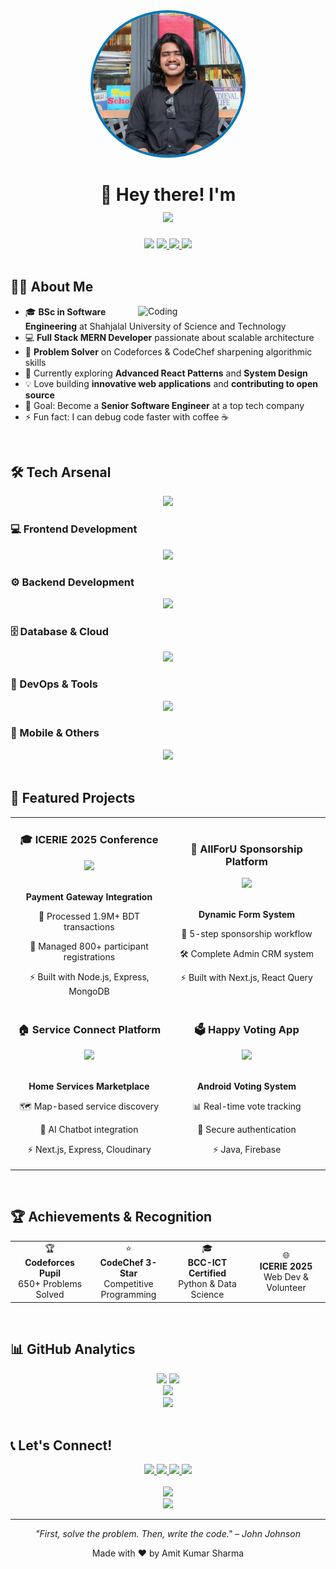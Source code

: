<div align="center">
  <img src="https://github.com/Amitsharma2468/Amitsharma2468/blob/main/profilerd1.jpeg" width="240" style="border-radius: 50%; border: 4px solid #0077B6;" />
</div>

<h1 align="center">
  👋
  Hey there! I'm 
  <br/>
  <img src="https://readme-typing-svg.demolab.com?font=Righteous&size=28&duration=3000&pause=1000&color=0E7490&center=true&vCenter=true&width=450&lines=Amit+Kumar+Sharma;Full+Stack+MERN+Developer;Open+Source+Contributor;Software+Engineer" />
</h1>

<div align="center">
    <img src="https://img.shields.io/badge/Portfolio-255E63?style=for-the-badge&logo=About.me&logoColor=white" />
  </a>
  <a href="mailto:amit09@student.sust.edu">
    <img src="https://img.shields.io/badge/Gmail-D14836?style=for-the-badge&logo=gmail&logoColor=white" />
  </a>
  <a href="https://linkedin.com/in/amit-kumar-sharma-sust/">
    <img src="https://img.shields.io/badge/LinkedIn-0077B5?style=for-the-badge&logo=linkedin&logoColor=white" />
  </a>
  <a href="https://github.com/Amitsharma2468">
    <img src="https://img.shields.io/badge/GitHub-100000?style=for-the-badge&logo=github&logoColor=white" />
  </a>
</div>

<br/>

## 👨‍💻 About Me

<img align="right" alt="Coding" width="300" src="https://media.giphy.com/media/SWoSkN6DxTszqIKEqv/giphy.gif">

- 🎓 **BSc in Software Engineering** at Shahjalal University of Science and Technology
- 💻 **Full Stack MERN Developer** passionate about scalable architecture
- 🧩 **Problem Solver** on Codeforces & CodeChef sharpening algorithmic skills
- 🌱 Currently exploring **Advanced React Patterns** and **System Design**
- 💡 Love building **innovative web applications** and **contributing to open source**
- 🎯 Goal: Become a **Senior Software Engineer** at a top tech company
- ⚡ Fun fact: I can debug code faster with coffee ☕

<br/>

## 🛠️ Tech Arsenal

<div align="center">
  <img src="https://readme-typing-svg.demolab.com?font=Righteous&size=25&duration=2000&pause=500&color=F39C12&center=true&vCenter=true&width=1000&lines=Full+Stack+Developer+%7C+MERN+Specialist+%7C+Problem+Solver" />
</div>

### 💻 Frontend Development

<div align="center">
  <img src="https://skillicons.dev/icons?i=react,nextjs,js,ts,html,css,tailwind,materialui,redux,bootstrap" />
</div>

### ⚙️ Backend Development

<div align="center">
  <img src="https://skillicons.dev/icons?i=nodejs,express,python,java,cpp,php,graphql" />
</div>

### 🗄️ Database & Cloud

<div align="center">
  <img src="https://skillicons.dev/icons?i=mongodb,mysql,postgresql,firebase,supabase,redis,cloudflare" />
</div>

### 🔧 DevOps & Tools

<div align="center">
  <img src="https://skillicons.dev/icons?i=git,github,docker,aws,vercel,netlify,vscode,postman,figma" />
</div>

### 📱 Mobile & Others

<div align="center">
  <img src="https://skillicons.dev/icons?i=androidstudio,flutter,dart,tensorflow,opencv,linux" />
</div>

<br/>

## 🚀 Featured Projects

<div align="center">
  <table>
    <tr>
      <td width="50%">
        <h3 align="center">🎓 ICERIE 2025 Conference</h3>
        <div align="center">
          <a href="https://icerie2025.sust.edu" target="_blank">
            <img src="https://img.shields.io/badge/Live-Demo-success?style=for-the-badge&logo=vercel" />
          </a>
          <br/><br/>
          <p><strong>Payment Gateway Integration</strong></p>
          <p>🔐 Processed 1.9M+ BDT transactions</p>
          <p>👥 Managed 800+ participant registrations</p>
          <p>⚡ Built with Node.js, Express, MongoDB</p>
        </div>
      </td>
      <td width="50%">
        <h3 align="center">💼 AllForU Sponsorship Platform</h3>
        <div align="center">
          <a href="https://portal.afu.sg" target="_blank">
            <img src="https://img.shields.io/badge/Live-Demo-success?style=for-the-badge&logo=vercel" />
          </a>
          <br/><br/>
          <p><strong>Dynamic Form System</strong></p>
          <p>🔁 5-step sponsorship workflow</p>
          <p>🛠️ Complete Admin CRM system</p>
          <p>⚡ Built with Next.js, React Query</p>
        </div>
      </td>
    </tr>
    <tr>
      <td width="50%">
        <h3 align="center">🏠 Service Connect Platform</h3>
        <div align="center">
          <a href="https://github.com/Amitsharma2468/Service-Connect-350" target="_blank">
            <img src="https://img.shields.io/badge/Source-Code-blue?style=for-the-badge&logo=github" />
          </a>
          <br/><br/>
          <p><strong>Home Services Marketplace</strong></p>
          <p>🗺️ Map-based service discovery</p>
          <p>🤖 AI Chatbot integration</p>
          <p>⚡ Next.js, Express, Cloudinary</p>
        </div>
      </td>
      <td width="50%">
        <h3 align="center">🗳️ Happy Voting App</h3>
        <div align="center">
          <a href="https://github.com/Amitsharma2468/Happy-Voting" target="_blank">
            <img src="https://img.shields.io/badge/Source-Code-blue?style=for-the-badge&logo=github" />
          </a>
          <br/><br/>
          <p><strong>Android Voting System</strong></p>
          <p>📊 Real-time vote tracking</p>
          <p>🔐 Secure authentication</p>
          <p>⚡ Java, Firebase</p>
        </div>
      </td>
    </tr>
  </table>
</div>

<br/>

## 🏆 Achievements & Recognition

<div align="center">
  <table>
    <tr>
      <td align="center" width="25%">
        🏆
        <br/><strong>Codeforces Pupil</strong>
        <br/>650+ Problems Solved
      </td>
      <td align="center" width="25%">
        ⭐
        <br/><strong>CodeChef 3-Star</strong>
        <br/>Competitive Programming
      </td>
      <td align="center" width="25%">
        🎓
        <br/><strong>BCC-ICT Certified</strong>
        <br/>Python & Data Science
      </td>
      <td align="center" width="25%">
        🌐
        <br/><strong>ICERIE 2025</strong>
        <br/>Web Dev & Volunteer
      </td>
    </tr>
  </table>
</div>

<br/>

## 📊 GitHub Analytics

<div align="center">
  <img height="180em" src="https://github-readme-stats.vercel.app/api?username=Amitsharma2468&show_icons=true&theme=tokyonight&include_all_commits=true&count_private=true"/>
  <img height="180em" src="https://github-readme-stats.vercel.app/api/top-langs/?username=Amitsharma2468&layout=compact&langs_count=8&theme=tokyonight"/>
</div>

<div align="center">
  <img src="https://github-readme-streak-stats.herokuapp.com/?user=Amitsharma2468&theme=tokyonight" />
</div>

<div align="center">
  <img src="https://github-readme-activity-graph.vercel.app/graph?username=Amitsharma2468&theme=tokyo-night" />
</div>

<br/>

## 📞 Let's Connect!

<div align="center">
  <a href="https://amitkumarsharma.vercel.app" target="_blank">
    <img src="https://img.shields.io/badge/🌐_Portfolio-FF6B6B?style=for-the-badge&logoColor=white" />
  </a>
  <a href="mailto:amit09@student.sust.edu" target="_blank">
    <img src="https://img.shields.io/badge/📧_Email-4ECDC4?style=for-the-badge&logoColor=white" />
  </a>
  <a href="https://linkedin.com/in/amit-kumar-sharma-sust/" target="_blank">
    <img src="https://img.shields.io/badge/🔗_LinkedIn-45B7D1?style=for-the-badge&logoColor=white" />
  </a>
  <a href="https://github.com/Amitsharma2468" target="_blank">
    <img src="https://img.shields.io/badge/💻_GitHub-96CEB4?style=for-the-badge&logoColor=white" />
  </a>
</div>

<br/>

<div align="center">
  <img src="https://quotes-github-readme.vercel.app/api?type=horizontal&theme=tokyonight" />
</div>

<div align="center">
  <img src="https://capsule-render.vercel.app/api?type=waving&color=gradient&customColorList=0,2,2,5,30&height=120&section=footer"/>
</div>

---

<div align="center">
  <p><em>"First, solve the problem. Then, write the code." – John Johnson</em></p>
  <p>Made with ❤️ by Amit Kumar Sharma</p>
</div>
